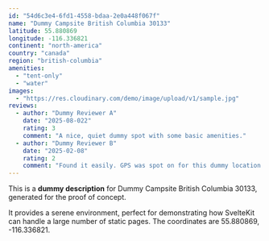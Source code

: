 ```yaml
---
id: "54d6c3e4-6fd1-4558-bdaa-2e0a448f067f"
name: "Dummy Campsite British Columbia 30133"
latitude: 55.880869
longitude: -116.336821
continent: "north-america"
country: "canada"
region: "british-columbia"
amenities:
  - "tent-only"
  - "water"
images:
  - "https://res.cloudinary.com/demo/image/upload/v1/sample.jpg"
reviews:
  - author: "Dummy Reviewer A"
    date: "2025-08-022"
    rating: 3
    comment: "A nice, quiet dummy spot with some basic amenities."
  - author: "Dummy Reviewer B"
    date: "2025-02-08"
    rating: 2
    comment: "Found it easily. GPS was spot on for this dummy location."
---
```


This is a **dummy description** for Dummy Campsite British Columbia 30133, generated for the proof of concept.

It provides a serene environment, perfect for demonstrating how SvelteKit can handle a large number of static pages. The coordinates are 55.880869, -116.336821.
